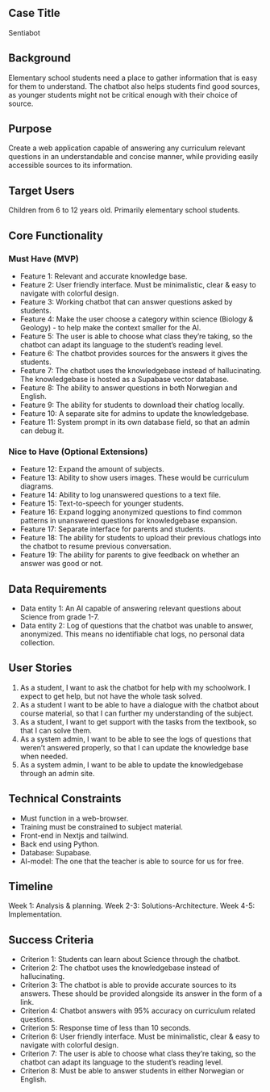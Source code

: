 ## Case Title
Sentiabot

## Background
Elementary school students need a place to gather information that is easy for them to understand. The chatbot also helps students find good sources, as younger students might not be critical enough with their choice of source. 

## Purpose
Create a web application capable of answering any curriculum relevant questions in an understandable and concise manner, while providing easily accessible sources to its information.

## Target Users
Children from 6 to 12 years old. Primarily elementary school students. 

## Core Functionality

### Must Have (MVP)
- Feature 1: Relevant and accurate knowledge base.
- Feature 2: User friendly interface. Must be minimalistic, clear & easy to navigate with colorful design. 
- Feature 3: Working chatbot that can answer questions asked by students.
- Feature 4: Make the user choose a category within science (Biology & Geology) - to help make the context smaller for the AI.
- Feature 5: The user is able to choose what class they’re taking, so the chatbot can adapt its language to the student’s reading level.
- Feature 6: The chatbot provides sources for the answers it gives the students. 
- Feature 7: The chatbot uses the knowledgebase instead of hallucinating. The knowledgebase is hosted as a Supabase vector database. 
- Feature 8: The ability to answer questions in both Norwegian and English.
- Feature 9: The ability for students to download their chatlog locally.
- Feature 10: A separate site for admins to update the knowledgebase.
- Feature 11: System prompt in its own database field, so that an admin can debug it.

### Nice to Have (Optional Extensions)
- Feature 12: Expand the amount of subjects.
- Feature 13: Ability to show users images. These would be curriculum diagrams.
- Feature 14: Ability to log unanswered questions to a text file.
- Feature 15: Text-to-speech for younger students.
- Feature 16: Expand logging anonymized questions to find common patterns in unanswered questions for knowledgebase expansion.
- Feature 17: Separate interface for parents and students.
- Feature 18: The ability for students to upload their previous chatlogs into the chatbot to resume previous conversation.
- Feature 19: The ability for parents to give feedback on whether an answer was good or not.

## Data Requirements
- Data entity 1: An AI capable of answering relevant questions about Science from grade 1-7.
- Data entity 2: Log of questions that the chatbot was unable to answer, anonymized. This means no identifiable chat logs, no personal data collection. 


## User Stories
1. As a student, I want to ask the chatbot for help with my schoolwork. I expect to get help, but not have the whole task solved. 
2. As a student I want to be able to have a dialogue with the chatbot about course material, so that I can further my understanding of the subject.
3. As a student, I want to get support with the tasks from the textbook, so that I can solve them.
4. As a system admin, I want to be able to see the logs of questions that weren’t answered properly, so that I can update the knowledge base when needed.
5. As a system admin, I want to be able to update the knowledgebase through an admin site.

## Technical Constraints
- Must function in a web-browser.
- Training must be constrained to subject material.
- Front-end in Nextjs and tailwind.
- Back end using Python. 
- Database: Supabase.
- AI-model: The one that the teacher is able to source for us for free. 

## Timeline
Week 1: Analysis & planning.
Week 2-3: Solutions-Architecture.
Week 4-5: Implementation.

## Success Criteria
- Criterion 1: Students can learn about Science through the chatbot.
- Criterion 2: The chatbot uses the knowledgebase instead of hallucinating.
- Criterion 3: The chatbot is able to provide accurate sources to its answers. These should be provided alongside its answer in the form of a link.
- Criterion 4: Chatbot answers with 95% accuracy on curriculum related questions.
- Criterion 5: Response time of less than 10 seconds.
- Criterion 6: User friendly interface. Must be minimalistic, clear & easy to navigate with colorful design. 
- Criterion 7: The user is able to choose what class they’re taking, so the chatbot can adapt its language to the student’s reading level.
- Criterion 8: Must be able to answer students in either Norwegian or English.
